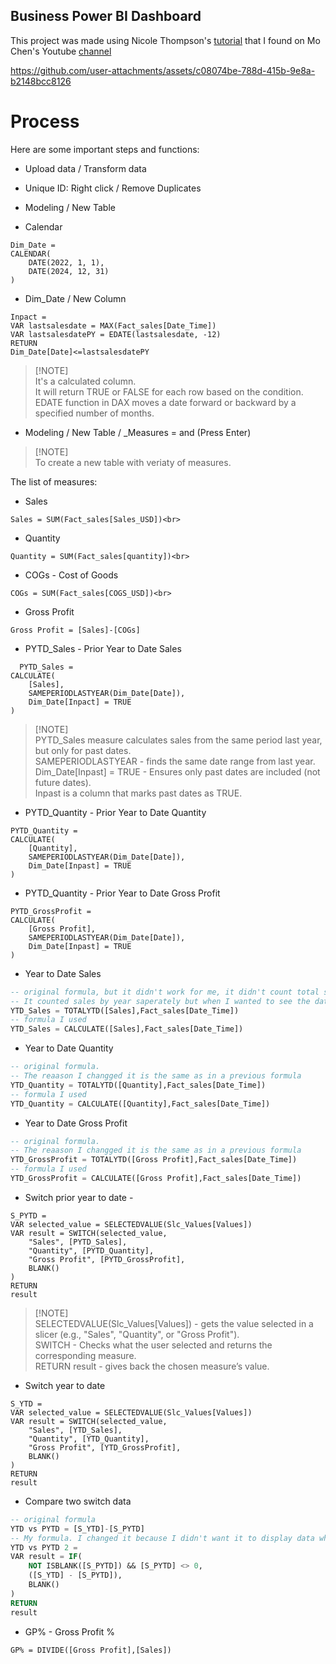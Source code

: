 ## Business Power BI Dashboard 

This project was made using Nicole Thompson's [tutorial](https://www.youtube.com/watch?v=BLxW9ZSuuVI) that I found on Mo Chen's Youtube [channel](https://www.youtube.com/@mo-chen)

https://github.com/user-attachments/assets/c08074be-788d-415b-9e8a-b2148bcc8126


# Process 

Here are some important steps and functions:

- Upload data / Transform data <br>
- Unique ID: Right click / Remove Duplicates <br>
- Modeling / New Table <br>

- Calendar <br>
```
Dim_Date = 
CALENDAR(
    DATE(2022, 1, 1), 
    DATE(2024, 12, 31)
)
```

- Dim_Date / New Column<br>
```
Inpact = 
VAR lastsalesdate = MAX(Fact_sales[Date_Time])
VAR lastsalesdatePY = EDATE(lastsalesdate, -12)
RETURN
Dim_Date[Date]<=lastsalesdatePY
```
> [!NOTE] <br>
> It's a calculated column. <br>
> It will return TRUE or FALSE for each row based on the condition.<br>
> EDATE function in DAX moves a date forward or backward by a specified number of months.<br>

- Modeling / New Table / _Measures = and (Press Enter) <br>

> [!NOTE] <br>
> To create a new table with veriaty of measures. <br>

The list of measures:<br>
- Sales
```
Sales = SUM(Fact_sales[Sales_USD])<br>
```
- Quantity
```
Quantity = SUM(Fact_sales[quantity])<br>
```
- COGs - Cost of Goods <br>
```
COGs = SUM(Fact_sales[COGS_USD])<br> 
```
- Gross Profit<br>
```
Gross Profit = [Sales]-[COGs]
``` 
- PYTD_Sales - Prior Year to Date Sales
```
  PYTD_Sales = 
CALCULATE(
    [Sales],
    SAMEPERIODLASTYEAR(Dim_Date[Date]),
    Dim_Date[Inpact] = TRUE
)
```
> [!NOTE] <br>
> PYTD_Sales measure calculates sales from the same period last year, but only for past dates.<br> 
> SAMEPERIODLASTYEAR - finds the same date range from last year.<br> 
> Dim_Date[Inpast] = TRUE - Ensures only past dates are included (not future dates).<br> 
> Inpast is a column that marks past dates as TRUE.<br> 
- PYTD_Quantity - Prior Year to Date Quantity
```
PYTD_Quantity = 
CALCULATE(
    [Quantity],
    SAMEPERIODLASTYEAR(Dim_Date[Date]),
    Dim_Date[Inpast] = TRUE
)
```
- PYTD_Quantity - Prior Year to Date Gross Profit
```
PYTD_GrossProfit = 
CALCULATE(
    [Gross Profit],
    SAMEPERIODLASTYEAR(Dim_Date[Date]),
    Dim_Date[Inpast] = TRUE
)
```
- Year to Date Sales
```sql
-- original formula, but it didn't work for me, it didn't count total sales properly. 
-- It counted sales by year saperately but when I wanted to see the data for two year it didn't show the total amount
YTD_Sales = TOTALYTD([Sales],Fact_sales[Date_Time])
-- formula I used
YTD_Sales = CALCULATE([Sales],Fact_sales[Date_Time])
```
- Year to Date Quantity
```sql
-- original formula.
-- The reaason I changged it is the same as in a previous formula
YTD_Quantity = TOTALYTD([Quantity],Fact_sales[Date_Time])
-- formula I used
YTD_Quantity = CALCULATE([Quantity],Fact_sales[Date_Time])
```
- Year to Date Gross Profit
```sql
-- original formula.
-- The reaason I changged it is the same as in a previous formula
YTD_GrossProfit = TOTALYTD([Gross Profit],Fact_sales[Date_Time])
-- formula I used
YTD_GrossProfit = CALCULATE([Gross Profit],Fact_sales[Date_Time])
```
- Switch prior year to date -
```
S_PYTD = 
VAR selected_value = SELECTEDVALUE(Slc_Values[Values])
VAR result = SWITCH(selected_value,
    "Sales", [PYTD_Sales],
    "Quantity", [PYTD_Quantity],
    "Gross Profit", [PYTD_GrossProfit],
    BLANK()
)
RETURN
result
```
> [!NOTE] <br>
> SELECTEDVALUE(Slc_Values[Values]) - gets the value selected in a slicer (e.g., "Sales", "Quantity", or "Gross Profit").<br>
> SWITCH - Checks what the user selected and returns the corresponding measure.<br>
> RETURN result - gives back the chosen measure’s value.
- Switch year to date
```
S_YTD = 
VAR selected_value = SELECTEDVALUE(Slc_Values[Values])
VAR result = SWITCH(selected_value,
    "Sales", [YTD_Sales],
    "Quantity", [YTD_Quantity],
    "Gross Profit", [YTD_GrossProfit],
    BLANK()
)
RETURN
result
```
- Compare two switch data
```sql
-- original formula
YTD vs PYTD = [S_YTD]-[S_PYTD]
-- My formula. I changed it because I didn't want it to display data when I choose 2022, as I don't have any data from 2021.
YTD vs PYTD 2 = 
VAR result = IF( 
    NOT ISBLANK([S_PYTD]) && [S_PYTD] <> 0, 
    ([S_YTD] - [S_PYTD]), 
    BLANK() 
)
RETURN
result

```
- GP% - Gross Profit %
```
GP% = DIVIDE([Gross Profit],[Sales])
```

